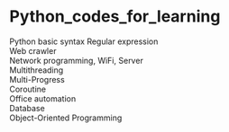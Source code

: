 # Python_codes_for_learning
Python basic syntax 
Regular expression  
Web crawler  
Network programming, WiFi, Server  
Multithreading  
Multi-Progress  
Coroutine  
Office automation  
Database  
Object-Oriented Programming  

